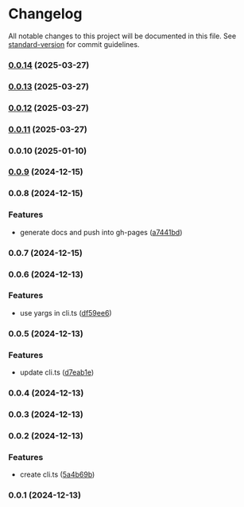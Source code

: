 # Changelog

All notable changes to this project will be documented in this file. See [standard-version](https://github.com/conventional-changelog/standard-version) for commit guidelines.

### [0.0.14](https://github.com/rdarida/texturepacker-cli/compare/v0.0.13...v0.0.14) (2025-03-27)

### [0.0.13](https://github.com/rdarida/texturepacker-cli/compare/v0.0.12...v0.0.13) (2025-03-27)

### [0.0.12](https://github.com/rdarida/texturepacker-cli/compare/v0.0.11...v0.0.12) (2025-03-27)

### [0.0.11](https://github.com/rdarida/texturepacker-cli/compare/v0.0.10...v0.0.11) (2025-03-27)

### 0.0.10 (2025-01-10)

### [0.0.9](https://github.com/rdarida/texturepacker-cli/compare/v0.0.8...v0.0.9) (2024-12-15)

### 0.0.8 (2024-12-15)


### Features

* generate docs and push into gh-pages ([a7441bd](https://github.com/rdarida/texturepacker-cli/commit/a7441bd83bbc61ea73d46e1323de41a729d592ff))

### 0.0.7 (2024-12-15)

### 0.0.6 (2024-12-13)


### Features

* use yargs in cli.ts ([df59ee6](https://github.com/rdarida/texturepacker-cli/commit/df59ee6de04d0ae7bba74b8274494f2fb4cc1e02))

### 0.0.5 (2024-12-13)


### Features

* update cli.ts ([d7eab1e](https://github.com/rdarida/texturepacker-cli/commit/d7eab1ec3655494f5622dcaca88a5b2a58d84ba5))

### 0.0.4 (2024-12-13)

### 0.0.3 (2024-12-13)

### 0.0.2 (2024-12-13)


### Features

* create cli.ts ([5a4b69b](https://github.com/rdarida/texturepacker-cli/commit/5a4b69b138ac0c374095d4d542148a8667b277a7))

### 0.0.1 (2024-12-13)

